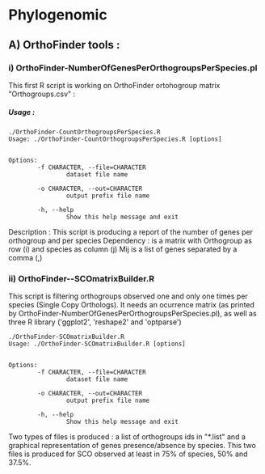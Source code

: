 # Phylogenomic
## A) OrthoFinder tools :
### i) OrthoFinder-NumberOfGenesPerOrthogroupsPerSpecies.pl
This first R script is working on OrthoFinder ortohogroup matrix "Orthogroups.csv" :
##### Usage :
```
./OrthoFinder-CountOrthogroupsPerSpecies.R 
Usage: ./OrthoFinder-CountOrthogroupsPerSpecies.R [options]


Options:
        -f CHARACTER, --file=CHARACTER
                dataset file name

        -o CHARACTER, --out=CHARACTER
                output prefix file name

        -h, --help
                Show this help message and exit

```
Description : This script is producing a report of the number of genes per orthogroup and per species
Dependency : <OG Matrix from Orthofinder> is a matrix with Orthogroup as row (i) and species as column (j)
               Mij is a list of genes separated by a comma (,)

### ii) OrthoFinder--SCOmatrixBuilder.R
This script is filtering orthogroups observed one and only one times per species (Single Copy Orthologs).
It needs an ocurrence matrix (as printed by OrthoFinder-NumberOfGenesPerOrthogroupsPerSpecies.pl), as well as three R library ('ggplot2', 'reshape2' and 'optparse')
```
./OrthoFinder-SCOmatrixBuilder.R 
Usage: ./OrthoFinder-SCOmatrixBuilder.R [options]


Options:
        -f CHARACTER, --file=CHARACTER
                dataset file name

        -o CHARACTER, --out=CHARACTER
                output prefix file name

        -h, --help
                Show this help message and exit
```
Two types of files is produced : a list of orthogroups ids in "*.list" and a graphical representation of genes presence/absence by species.
This two files is produced for SCO observed at least in 75% of species, 50% and 37.5%.

